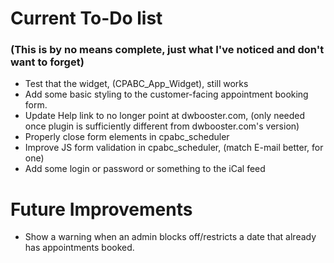 # Current To-Do list
### (This is by no means complete, just what I've noticed and don't want to forget)


* Test that the widget, (CPABC_App_Widget), still works
* Add some basic styling to the customer-facing appointment booking form.
* Update Help link to no longer point at dwbooster.com, (only needed once plugin is sufficiently different from dwbooster.com's version)
* Properly close form elements in cpabc_scheduler
* Improve JS form validation in cpabc_scheduler, (match E-mail better, for one)
* Add some login or password or something to the iCal feed


# Future Improvements

* Show a warning when an admin blocks off/restricts a date that already has appointments booked.